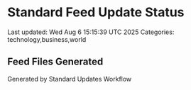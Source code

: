 # Standard Feed Update Status
Last updated: Wed Aug  6 15:15:39 UTC 2025
Categories: technology,business,world

## Feed Files Generated

Generated by Standard Updates Workflow
